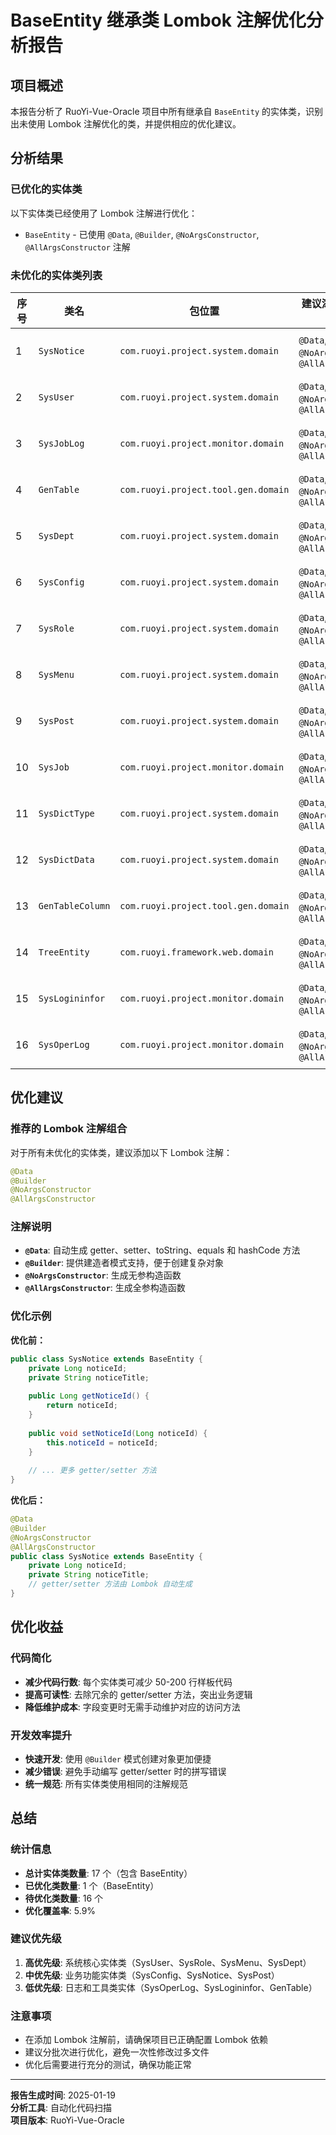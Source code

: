# BaseEntity 继承类 Lombok 注解优化分析报告

## 项目概述

本报告分析了 RuoYi-Vue-Oracle 项目中所有继承自 `BaseEntity` 的实体类，识别出未使用 Lombok 注解优化的类，并提供相应的优化建议。

## 分析结果

### 已优化的实体类

以下实体类已经使用了 Lombok 注解进行优化：

- `BaseEntity` - 已使用 `@Data`, `@Builder`, `@NoArgsConstructor`, `@AllArgsConstructor` 注解

### 未优化的实体类列表

| 序号 | 类名 | 包位置 | 建议添加的 Lombok 注解 | 当前状态 |
|------|------|--------|----------------------|----------|
| 1 | `SysNotice` | `com.ruoyi.project.system.domain` | `@Data`, `@Builder`, `@NoArgsConstructor`, `@AllArgsConstructor` | 使用传统 getter/setter 方法 |
| 2 | `SysUser` | `com.ruoyi.project.system.domain` | `@Data`, `@Builder`, `@NoArgsConstructor`, `@AllArgsConstructor` | 使用传统 getter/setter 方法 |
| 3 | `SysJobLog` | `com.ruoyi.project.monitor.domain` | `@Data`, `@Builder`, `@NoArgsConstructor`, `@AllArgsConstructor` | 使用传统 getter/setter 方法 |
| 4 | `GenTable` | `com.ruoyi.project.tool.gen.domain` | `@Data`, `@Builder`, `@NoArgsConstructor`, `@AllArgsConstructor` | 使用传统 getter/setter 方法 |
| 5 | `SysDept` | `com.ruoyi.project.system.domain` | `@Data`, `@Builder`, `@NoArgsConstructor`, `@AllArgsConstructor` | 使用传统 getter/setter 方法 |
| 6 | `SysConfig` | `com.ruoyi.project.system.domain` | `@Data`, `@Builder`, `@NoArgsConstructor`, `@AllArgsConstructor` | 使用传统 getter/setter 方法 |
| 7 | `SysRole` | `com.ruoyi.project.system.domain` | `@Data`, `@Builder`, `@NoArgsConstructor`, `@AllArgsConstructor` | 使用传统 getter/setter 方法 |
| 8 | `SysMenu` | `com.ruoyi.project.system.domain` | `@Data`, `@Builder`, `@NoArgsConstructor`, `@AllArgsConstructor` | 使用传统 getter/setter 方法 |
| 9 | `SysPost` | `com.ruoyi.project.system.domain` | `@Data`, `@Builder`, `@NoArgsConstructor`, `@AllArgsConstructor` | 使用传统 getter/setter 方法 |
| 10 | `SysJob` | `com.ruoyi.project.monitor.domain` | `@Data`, `@Builder`, `@NoArgsConstructor`, `@AllArgsConstructor` | 使用传统 getter/setter 方法 |
| 11 | `SysDictType` | `com.ruoyi.project.system.domain` | `@Data`, `@Builder`, `@NoArgsConstructor`, `@AllArgsConstructor` | 使用传统 getter/setter 方法 |
| 12 | `SysDictData` | `com.ruoyi.project.system.domain` | `@Data`, `@Builder`, `@NoArgsConstructor`, `@AllArgsConstructor` | 使用传统 getter/setter 方法 |
| 13 | `GenTableColumn` | `com.ruoyi.project.tool.gen.domain` | `@Data`, `@Builder`, `@NoArgsConstructor`, `@AllArgsConstructor` | 使用传统 getter/setter 方法 |
| 14 | `TreeEntity` | `com.ruoyi.framework.web.domain` | `@Data`, `@Builder`, `@NoArgsConstructor`, `@AllArgsConstructor` | 使用传统 getter/setter 方法 |
| 15 | `SysLogininfor` | `com.ruoyi.project.monitor.domain` | `@Data`, `@Builder`, `@NoArgsConstructor`, `@AllArgsConstructor` | 使用传统 getter/setter 方法 |
| 16 | `SysOperLog` | `com.ruoyi.project.monitor.domain` | `@Data`, `@Builder`, `@NoArgsConstructor`, `@AllArgsConstructor` | 使用传统 getter/setter 方法 |

## 优化建议

### 推荐的 Lombok 注解组合

对于所有未优化的实体类，建议添加以下 Lombok 注解：

```java
@Data
@Builder
@NoArgsConstructor
@AllArgsConstructor
```

### 注解说明

- **`@Data`**: 自动生成 getter、setter、toString、equals 和 hashCode 方法
- **`@Builder`**: 提供建造者模式支持，便于创建复杂对象
- **`@NoArgsConstructor`**: 生成无参构造函数
- **`@AllArgsConstructor`**: 生成全参构造函数

### 优化示例

**优化前：**
```java
public class SysNotice extends BaseEntity {
    private Long noticeId;
    private String noticeTitle;
    
    public Long getNoticeId() {
        return noticeId;
    }
    
    public void setNoticeId(Long noticeId) {
        this.noticeId = noticeId;
    }
    
    // ... 更多 getter/setter 方法
}
```

**优化后：**
```java
@Data
@Builder
@NoArgsConstructor
@AllArgsConstructor
public class SysNotice extends BaseEntity {
    private Long noticeId;
    private String noticeTitle;
    // getter/setter 方法由 Lombok 自动生成
}
```

## 优化收益

### 代码简化
- **减少代码行数**: 每个实体类可减少 50-200 行样板代码
- **提高可读性**: 去除冗余的 getter/setter 方法，突出业务逻辑
- **降低维护成本**: 字段变更时无需手动维护对应的访问方法

### 开发效率提升
- **快速开发**: 使用 `@Builder` 模式创建对象更加便捷
- **减少错误**: 避免手动编写 getter/setter 时的拼写错误
- **统一规范**: 所有实体类使用相同的注解规范

## 总结

### 统计信息
- **总计实体类数量**: 17 个（包含 BaseEntity）
- **已优化类数量**: 1 个（BaseEntity）
- **待优化类数量**: 16 个
- **优化覆盖率**: 5.9%

### 建议优先级
1. **高优先级**: 系统核心实体类（SysUser、SysRole、SysMenu、SysDept）
2. **中优先级**: 业务功能实体类（SysConfig、SysNotice、SysPost）
3. **低优先级**: 日志和工具类实体（SysOperLog、SysLogininfor、GenTable）

### 注意事项
- 在添加 Lombok 注解前，请确保项目已正确配置 Lombok 依赖
- 建议分批次进行优化，避免一次性修改过多文件
- 优化后需要进行充分的测试，确保功能正常

---

**报告生成时间**: 2025-01-19  
**分析工具**: 自动化代码扫描  
**项目版本**: RuoYi-Vue-Oracle